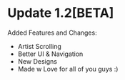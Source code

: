 # Update 1.2[BETA]

Added Features and Changes:

- Artist Scrolling
- Better UI  & Navigation
- New Designs
- Made w Love for all of you guys :)
